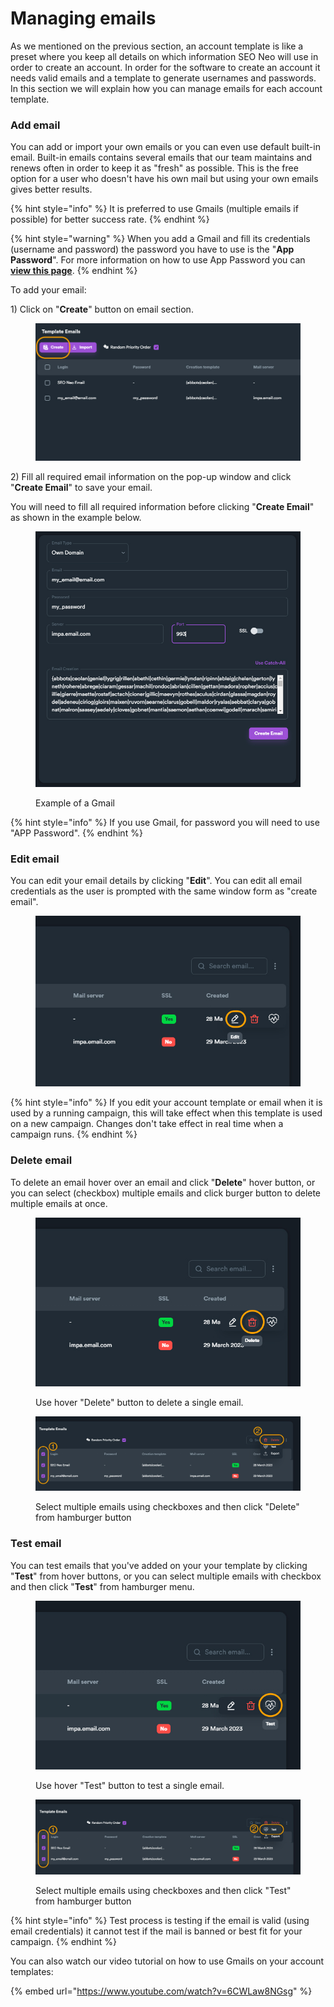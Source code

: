 # Managing emails

As we mentioned on the previous section, an account template is like a preset where you keep all details on which information SEO Neo will use in order to create an account. In order for the software to create an account it needs valid emails and a template to generate usernames and passwords. In this section we will explain how you can manage emails for each account template.

### Add email

You can add or import your own emails or you can even use default built-in email. Built-in emails contains several emails that our team maintains and renews often in order to keep it as "fresh" as possible. This is the free option for a user who doesn't have his own mail but using your own emails gives better results.

{% hint style="info" %}
It is preferred to use Gmails (multiple emails if possible) for better success rate.
{% endhint %}

{% hint style="warning" %}
When you add a Gmail and fill its credentials (username and password) the password you have to use is the "**App Password**". For more information on how to use App Password you can [**view this page**](https://support.google.com/accounts/answer/185833?hl=en).
{% endhint %}

To add your email:

1\) Click on "**Create**" button on email section.

<figure><img src="../../.gitbook/assets/create email copy (1).jpg" alt=""><figcaption></figcaption></figure>

2\) Fill all required email information on the pop-up window and click "**Create Email**" to save your email.

You will need to fill all required information before clicking "**Create Email**" as shown in the example below.

<figure><img src="../../.gitbook/assets/create email save popup.JPG" alt=""><figcaption><p>Example of a Gmail</p></figcaption></figure>

{% hint style="info" %}
If you use Gmail, for password you will need to use "APP Password".
{% endhint %}

### Edit email

You can edit your email details by clicking "**Edit**". You can edit all email credentials as the user is prompted with the same window form as "create email".

<figure><img src="../../.gitbook/assets/edit email.jpg" alt=""><figcaption></figcaption></figure>

{% hint style="info" %}
If you edit your account template or email when it is used by a running campaign, this will take effect when this template is used on a new campaign. Changes don't take effect in real time when a campaign runs.
{% endhint %}

### Delete email

To delete an email hover over an email and click "**Delete**" hover button, or you can select (checkbox) multiple emails and click burger button to delete multiple emails at once.

<figure><img src="../../.gitbook/assets/delete email.jpg" alt=""><figcaption><p>Use hover "Delete" button to delete a single email.</p></figcaption></figure>

<figure><img src="../../.gitbook/assets/delete emails.jpg" alt=""><figcaption><p>Select multiple emails using checkboxes and then click "Delete" from hamburger button</p></figcaption></figure>

### Test email

You can test emails that you've added on your your template by clicking "**Test**" from hover buttons, or you can select multiple emails with checkbox and then click "**Test**" from hamburger menu.

<figure><img src="../../.gitbook/assets/email test.jpg" alt=""><figcaption><p>Use hover "Test" button to test a single email.</p></figcaption></figure>

<figure><img src="../../.gitbook/assets/emails test.jpg" alt=""><figcaption><p>Select multiple emails using checkboxes and then click "Test" from hamburger button</p></figcaption></figure>

{% hint style="info" %}
Test process is testing if the email is valid (using email credentials) it cannot test if the mail is banned or best fit for your campaign.
{% endhint %}



You can also watch our video tutorial on how to use Gmails on your account templates:

{% embed url="https://www.youtube.com/watch?v=6CWLaw8NGsg" %}
